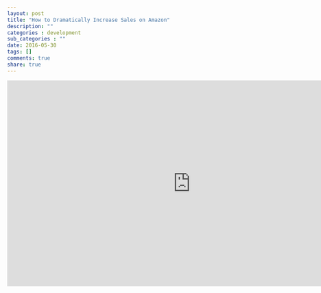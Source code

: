 ```yaml
---
layout: post
title: "How to Dramatically Increase Sales on Amazon"
description: ""
categories : development
sub_categories : ""
date: 2016-05-30
tags: []
comments: true
share: true
---
```


<iframe width="853" height="480" src="https://www.youtube.com/embed/1Opjs53DayU" frameborder="0" allowfullscreen=""></iframe>